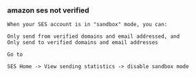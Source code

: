 ###  amazon ses not verified





 

```
When your SES account is in "sandbox" mode, you can:

Only send from verified domains and email addressed, and
Only send to verified domains and email addresses

Go to

SES Home -> View sending statistics -> disable sandbox mode
```
